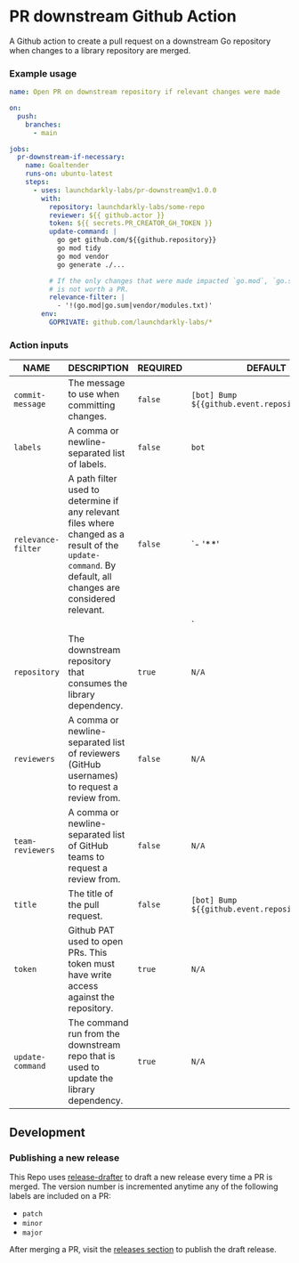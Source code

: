 # PR downstream Github Action
A Github action to create a pull request on a downstream Go repository when changes to a library repository are merged.

### Example usage

```yml
name: Open PR on downstream repository if relevant changes were made

on:
  push:
    branches:
      - main

jobs:
  pr-downstream-if-necessary:
    name: Goaltender
    runs-on: ubuntu-latest
    steps:
      - uses: launchdarkly-labs/pr-downstream@v1.0.0
        with:
          repository: launchdarkly-labs/some-repo
          reviewer: ${{ github.actor }}
          token: ${{ secrets.PR_CREATOR_GH_TOKEN }}
          update-command: |
            go get github.com/${{github.repository}}
            go mod tidy
            go mod vendor
            go generate ./...

          # If the only changes that were made impacted `go.mod`, `go.sum`, and/or `vendor/modules.txt`, then the change
          # is not worth a PR.
          relevance-filter: |
            - '!(go.mod|go.sum|vendor/modules.txt)'
        env:
          GOPRIVATE: github.com/launchdarkly-labs/*
```

### Action inputs

|        NAME        |                                                                        DESCRIPTION                                                                        | REQUIRED |                    DEFAULT                     |
|--------------------|-----------------------------------------------------------------------------------------------------------------------------------------------------------|----------|------------------------------------------------|
| `commit-message`   | The message to use when committing changes.                                                                                                               | `false`  | `[bot] Bump ${{github.event.repository.name}}` |
| `labels`           | A comma or newline-separated list of labels.                                                                                                              | `false`  | `bot`                                          |
| `relevance-filter` | A path filter used to determine if any relevant files where changed as a result of the `update-command`. By default, all changes are considered relevant. | `false`  | `- '**'                                        |
|                    |                                                                                                                                                           |          | `                                              |
| `repository`       | The downstream repository that consumes the library dependency.                                                                                           | `true`   | `N/A`                                          |
| `reviewers`        | A comma or newline-separated list of reviewers (GitHub usernames) to request a review from.                                                               | `false`  | `N/A`                                          |
| `team-reviewers`   | A comma or newline-separated list of GitHub teams to request a review from.                                                                               | `false`  | `N/A`                                          |
| `title`            | The title of the pull request.                                                                                                                            | `false`  | `[bot] Bump ${{github.event.repository.name}}` |
| `token`            | Github PAT used to open PRs. This token must have write access against the repository.                                                                    | `true`   | `N/A`                                          |
| `update-command`   | The command run from the downstream repo that is used to update the library dependency.                                                                   | `true`   | `N/A`                                          |

## Development

### Publishing a new release

This Repo uses [release-drafter](https://github.com/release-drafter/release-drafter) to draft a new release every time a PR is merged. The version number is incremented anytime any of the following labels are included on a PR:

- `patch`
- `minor`
- `major`

After merging a PR, visit the [releases section](https://github.com/launchdarkly-labs/pr-downstream/releases) to publish the draft release.
